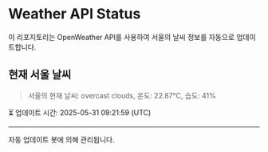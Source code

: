 
# Weather API Status

이 리포지토리는 OpenWeather API를 사용하여 서울의 날씨 정보를 자동으로 업데이트합니다.

## 현재 서울 날씨
> 서울의 현재 날씨: overcast clouds, 온도: 22.87°C, 습도: 41%

⏳ 업데이트 시간: 2025-05-31 09:21:59 (UTC)

---
자동 업데이트 봇에 의해 관리됩니다.

